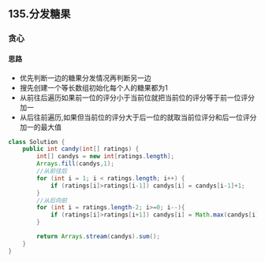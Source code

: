 ## 135.分发糖果
### 贪心
#### 思路
- 优先判断一边的糖果分发情况再判断另一边
- 搜先创建一个等长数组初始化每个人的糖果都为1
- 从前往后遍历如果前一位的评分小于当前位就把当前位的评分等于前一位评分加一
- 从后往前遍历,如果但当前位的评分大于后一位的就取当前位评分和后一位评分加一的最大值

```java
class Solution {
    public int candy(int[] ratings) {
        int[] candys = new int[ratings.length];
        Arrays.fill(candys,1);
        //从前往后
        for (int i = 1; i < ratings.length; i++) {
            if (ratings[i]>ratings[i-1]) candys[i] = candys[i-1]+1;
        }
        //从后向前
        for (int i = ratings.length-2; i>=0; i--){
            if (ratings[i]>ratings[i+1]) candys[i] = Math.max(candys[i],candys[i+1]+1);
        }

        return Arrays.stream(candys).sum();
    }
}
```